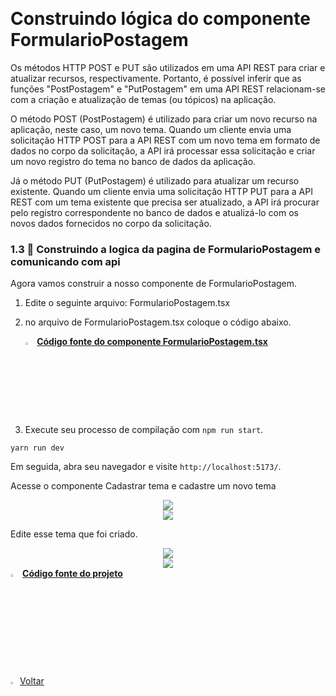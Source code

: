 ﻿﻿﻿﻿﻿﻿﻿﻿﻿﻿﻿<h1>Construindo lógica do componente FormularioPostagem</h1>

Os métodos HTTP POST e PUT são utilizados em uma API REST para criar e atualizar recursos, respectivamente. Portanto, é possível inferir que as funções "PostPostagem" e "PutPostagem" em uma API REST relacionam-se com a criação e atualização de temas (ou tópicos) na aplicação.

O método POST (PostPostagem) é utilizado para criar um novo recurso na aplicação, neste caso, um novo tema. Quando um cliente envia uma solicitação HTTP POST para a API REST com um novo tema em formato de dados no corpo da solicitação, a API irá processar essa solicitação e criar um novo registro do tema no banco de dados da aplicação.

Já o método PUT (PutPostagem) é utilizado para atualizar um recurso existente. Quando um cliente envia uma solicitação HTTP PUT para a API REST com um tema existente que precisa ser atualizado, a API irá procurar pelo registro correspondente no banco de dados e atualizá-lo com os novos dados fornecidos no corpo da solicitação.

<h3>1.3 👣 Construindo a logica da pagina de FormularioPostagem e comunicando com api  </h3>

Agora vamos construir a nosso componente de FormularioPostagem.

1. Edite o seguinte arquivo: FormularioPostagem.tsx

2. no arquivo de FormularioPostagem.tsx coloque o código abaixo.

   <div align="left"><img src="https://i.imgur.com/JACNZiR.png" title="source: imgur.com" width="3%"/> <a href="https://github.com/LucasCapSilva/blog-pessoal-react-2023/blob/cadastrar-postagem-logica/src/components/postagens/formularioPostagem/FormularioPostagem.tsx" target="_blank"><b>Código fonte do componente FormularioPostagem.tsx</b></a> 

3. Execute seu processo de compilação com `npm run start`.

```
yarn run dev
```

Em seguida, abra seu navegador e visite `http://localhost:5173/`. 

Acesse o componente Cadastrar tema e cadastre um novo tema

<div align="center"><img src="https://i.imgur.com/9mPo1AV.png" /></div>

<div align="center"><img src="https://i.imgur.com/CWjMqVb.png" /></div>

Edite esse tema que foi criado.

<div align="center"><img src="https://i.imgur.com/o2khHoc.png" /></div>

<div align="center"><img src="https://i.imgur.com/DKjwMSC.png" /></div>

<div align="left"><img src="https://i.imgur.com/JACNZiR.png" title="source: imgur.com" width="3%"/> <a href="https://github.com/LucasCapSilva/blog-pessoal-react-2023/tree/cadastrar-postagem-logica" target="_blank"><b>Código fonte do projeto</b></a>  

​    


<div align="left"><a href="README.md"><img src="https://i.imgur.com/XMgF3gl.png" title="source: imgur.com" width="3%"/>Voltar</a></div>

